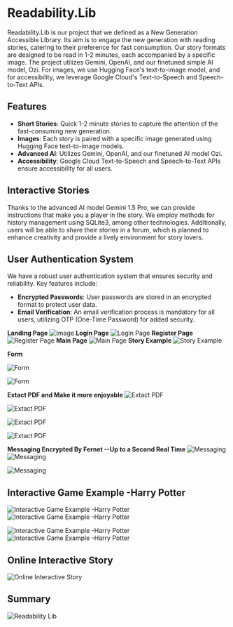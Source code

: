 # Readability.Lib

Readability.Lib is our project that we defined as a New Generation Accessible Library. Its aim is to engage the new generation with reading stories, catering to their preference for fast consumption. Our story formats are designed to be read in 1-2 minutes, each accompanied by a specific image. The project utilizes Gemini, OpenAI, and our finetuned simple AI model, Ozi. For images, we use Hugging Face's text-to-image model, and for accessibility, we leverage Google Cloud's Text-to-Speech and Speech-to-Text APIs.

## Features

- **Short Stories**: Quick 1-2 minute stories to capture the attention of the fast-consuming new generation.
- **Images**: Each story is paired with a specific image generated using Hugging Face text-to-image models.
- **Advanced AI**: Utilizes Gemini, OpenAI, and our finetuned AI model Ozi.
- **Accessibility**: Google Cloud Text-to-Speech and Speech-to-Text APIs ensure accessibility for all users.
## Interactive Stories

Thanks to the advanced AI model Gemini 1.5 Pro, we can provide instructions that make you a player in the story. We employ methods for history management using SQLite3, among other technologies. Additionally, users will be able to share their stories in a forum, which is planned to enhance creativity and provide a lively environment for story lovers.


## User Authentication System

We have a robust user authentication system that ensures security and reliability. Key features include:

- **Encrypted Passwords**: User passwords are stored in an encrypted format to protect user data.
- **Email Verification**: An email verification process is mandatory for all users, utilizing OTP (One-Time Password) for added security.

**Landing Page**
![image](https://github.com/ArifKuru/ReadabilityLib/assets/125080971/d42eadb8-fecd-495c-a4da-e410e6b5809d)
**Login Page**
![Login Page](https://github.com/ArifKuru/ReadabilityLib/assets/125080971/94446d78-bd1b-4a8b-a57c-428c64dda0b1)
**Register Page**
![Register Page](https://github.com/ArifKuru/ReadabilityLib/assets/125080971/5184c1e9-c6b1-4565-8f69-9e0fe8191155)
**Main Page**
![Main Page](https://github.com/ArifKuru/Readability.Lib/assets/125080971/79e0ddc1-2f72-4ac2-9478-23df5621bd7c)
**Story Example**
![Story Example](https://github.com/ArifKuru/Readability.Lib/assets/125080971/2510c152-e635-424f-9cea-7d5346051bc1)

**Form**

![Form](https://github.com/ArifKuru/ReadabilityLib/assets/125080971/0aa9a3f0-213c-450f-b982-e78a476c3c56)

![Form](https://github.com/ArifKuru/ReadabilityLib/assets/125080971/df124fe0-ba47-41cd-b95e-1bc567c3f819)

**Extact PDF and Make it more enjoyable**
![Extact PDF](https://github.com/ArifKuru/ReadabilityLib/assets/125080971/7ca49a49-bfe2-4d57-9d54-e183512c924c)

![Extact PDF](https://github.com/ArifKuru/ReadabilityLib/assets/125080971/f84d9530-f0f7-4ddf-8511-22afa09e80ed)



![Extact PDF](https://github.com/ArifKuru/ReadabilityLib/assets/125080971/8a4eeb4d-e052-4408-9954-e9e439b26f7a)


![Extact PDF](https://github.com/ArifKuru/ReadabilityLib/assets/125080971/fb1539b2-1ad7-43b0-a897-8acbb2fe4d10)

**Messaging Encrypted By Fernet --Up to a Second Real Time**
![Messaging](https://github.com/ArifKuru/Readability.Lib/assets/125080971/866d4eb5-1ae6-4879-bf7c-43316b96b9e6)
![Messaging](https://github.com/ArifKuru/Readability.Lib/assets/125080971/880b3006-4b76-45a3-be44-b69a1ba3a0bf)


![Messaging](https://github.com/ArifKuru/ReadabilityLib/assets/125080971/4706dfcb-1464-44ad-b5cb-8eb3d69bac8f)

## Interactive Game Example -Harry Potter

![Interactive Game Example -Harry Potter](https://github.com/ArifKuru/ReadabilityLib/assets/125080971/b1702021-43d6-4605-a8ee-fffb36337f5f)
![Interactive Game Example -Harry Potter](https://github.com/ArifKuru/ReadabilityLib/assets/125080971/5f983902-7f15-4a86-a02c-5c8bcbf9dd92)

![Interactive Game Example -Harry Potter](https://github.com/ArifKuru/ReadabilityLib/assets/125080971/3178e52a-7f2d-40b3-a55d-232e57a1ecc7)
![Interactive Game Example -Harry Potter](https://github.com/ArifKuru/ReadabilityLib/assets/125080971/162a3865-69b5-43b5-ad4d-f16b8b200175)


## Online Interactive Story


![Online Interactive Story](https://github.com/ArifKuru/Readability.Lib/assets/125080971/a3079141-9ee4-48a4-b395-63c6f07fdd80)

## Summary 

![Readability Lib](https://github.com/ArifKuru/Readability.Lib/assets/125080971/46431bbc-4fe5-4f2b-bdc1-dd9756b24de3)

